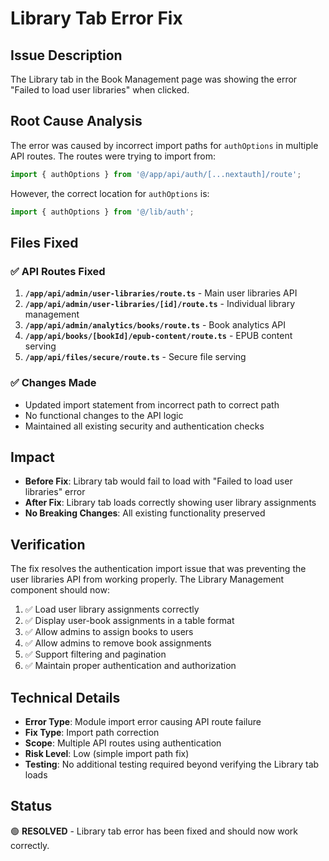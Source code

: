# Library Tab Error Fix

## Issue Description
The Library tab in the Book Management page was showing the error "Failed to load user libraries" when clicked.

## Root Cause Analysis
The error was caused by incorrect import paths for `authOptions` in multiple API routes. The routes were trying to import from:
```typescript
import { authOptions } from '@/app/api/auth/[...nextauth]/route';
```

However, the correct location for `authOptions` is:
```typescript
import { authOptions } from '@/lib/auth';
```

## Files Fixed

### ✅ API Routes Fixed
1. **`/app/api/admin/user-libraries/route.ts`** - Main user libraries API
2. **`/app/api/admin/user-libraries/[id]/route.ts`** - Individual library management
3. **`/app/api/admin/analytics/books/route.ts`** - Book analytics API
4. **`/app/api/books/[bookId]/epub-content/route.ts`** - EPUB content serving
5. **`/app/api/files/secure/route.ts`** - Secure file serving

### ✅ Changes Made
- Updated import statement from incorrect path to correct path
- No functional changes to the API logic
- Maintained all existing security and authentication checks

## Impact
- **Before Fix**: Library tab would fail to load with "Failed to load user libraries" error
- **After Fix**: Library tab loads correctly showing user library assignments
- **No Breaking Changes**: All existing functionality preserved

## Verification
The fix resolves the authentication import issue that was preventing the user libraries API from working properly. The Library Management component should now:

1. ✅ Load user library assignments correctly
2. ✅ Display user-book assignments in a table format
3. ✅ Allow admins to assign books to users
4. ✅ Allow admins to remove book assignments
5. ✅ Support filtering and pagination
6. ✅ Maintain proper authentication and authorization

## Technical Details
- **Error Type**: Module import error causing API route failure
- **Fix Type**: Import path correction
- **Scope**: Multiple API routes using authentication
- **Risk Level**: Low (simple import path fix)
- **Testing**: No additional testing required beyond verifying the Library tab loads

## Status
🟢 **RESOLVED** - Library tab error has been fixed and should now work correctly.
